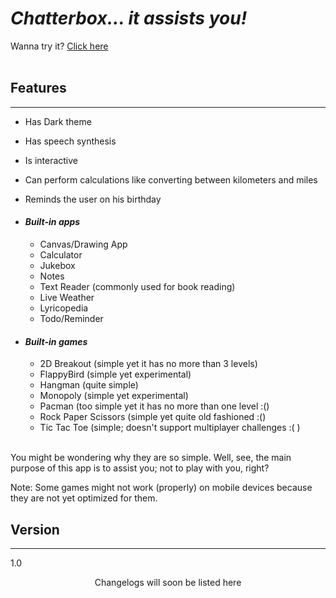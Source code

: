 ﻿# _Chatterbox... it assists you!_

Wanna try it? [Click here](https://abbaskhurram255.github.io/Chatterbox/)
<br><br>

## Features

* * *

*   Has Dark theme
*   Has speech synthesis
*   Is interactive
*   Can perform calculations like converting between kilometers and miles
*   Reminds the user on his birthday

*   #### _Built-in apps_

    *   Canvas/Drawing App
    *   Calculator
    *   Jukebox
    *   Notes
    *   Text Reader (commonly used for book reading)
    *   Live Weather
    *   Lyricopedia
    *   Todo/Reminder
*   #### _Built-in games_

    *   2D Breakout (simple yet it has no more than 3 levels)
    *   FlappyBird (simple yet experimental)
    *   Hangman (quite simple)
    *   Monopoly (simple yet experimental)
    *   Pacman (too simple yet it has no more than one level :()
    *   Rock Paper Scissors (simple yet quite old fashioned :()
    *   Tic Tac Toe (simple; doesn't support multiplayer challenges :( )
<br>
You might be wondering why they are so simple. Well, see, the main purpose of this app is to assist you; not to play with you, right?

Note: Some games might not work (properly) on mobile devices because they are not yet optimized for them.
<br>
## Version

* * *

1.0  

<center>Changelogs will soon be listed here</center>
